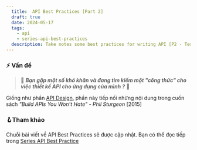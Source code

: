 ```yaml
---
  title:  API Best Practices [Part 2]
  draft: true
  date: 2024-05-17
  tags:
    - api
    - series-api-best-practices
  description: Take notes some best practices for writing API [P2 - Testing]
---
```


### ⚡ Vấn đề

> 🐠 **_Bạn gặp một số khó khăn và đang tìm kiếm một "công thức" cho việc thiết kế API cho ứng dụng của mình ?_** 🥺

Giống như phần [API Design](./api-best-practices-p1.md), phần này tiếp nối những nội dung trong cuốn sách _"Build APIs You Won't Hate" - Phil Sturgeon_ [2015]

### 🪝Tham khảo

Chuỗi bài viết về API Best Practices sẽ được cập nhật. Bạn có thể đọc tiếp trong [Series API Best Practice](tags/series-api-best-practices)
